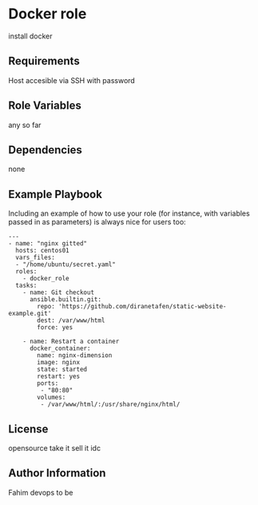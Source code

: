 Docker role
=========

install docker

Requirements
------------

Host accesible via SSH with password

Role Variables
--------------

any so far

Dependencies
------------

none

Example Playbook
----------------

Including an example of how to use your role (for instance, with variables passed in as parameters) is always nice for users too:

```
---
- name: "nginx gitted"
  hosts: centos01
  vars_files:
  - "/home/ubuntu/secret.yaml"
  roles:
    - docker_role
  tasks:
    - name: Git checkout
      ansible.builtin.git:
        repo: 'https://github.com/diranetafen/static-website-example.git'
        dest: /var/www/html
        force: yes

    - name: Restart a container
      docker_container:
        name: nginx-dimension
        image: nginx
        state: started
        restart: yes
        ports:
         - "80:80"
        volumes:
         - /var/www/html/:/usr/share/nginx/html/

```

License
-------

opensource take it sell it idc

Author Information
------------------

Fahim devops to be
